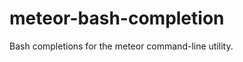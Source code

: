 meteor-bash-completion
======================

Bash completions for the meteor command-line utility.
